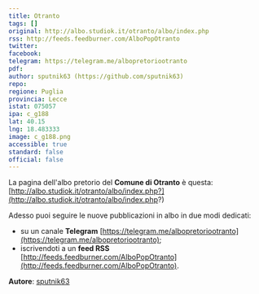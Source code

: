 ```yaml
---
title: Otranto
tags: []
original: http://albo.studiok.it/otranto/albo/index.php
rss: http://feeds.feedburner.com/AlboPopOtranto
twitter: 
facebook: 
telegram: https://telegram.me/albopretoriootranto
pdf: 
author: sputnik63 (https://github.com/sputnik63)
repo: 
regione: Puglia
provincia: Lecce
istat: 075057
ipa: c_g188
lat: 40.15
lng: 18.483333
image: c_g188.png
accessible: true
standard: false
official: false
---
```


La pagina dell'albo pretorio del **Comune di Otranto** è questa: [http://albo.studiok.it/otranto/albo/index.php?](http://albo.studiok.it/otranto/albo/index.php?)

Adesso puoi seguire le nuove pubblicazioni in albo in due modi dedicati:

* su un canale **Telegram** [https://telegram.me/albopretoriootranto](https://telegram.me/albopretoriootranto);
* iscrivendoti a un **feed RSS** [http://feeds.feedburner.com/AlboPopOtranto](http://feeds.feedburner.com/AlboPopOtranto).

**Autore**: [sputnik63](https://github.com/sputnik63)
 
